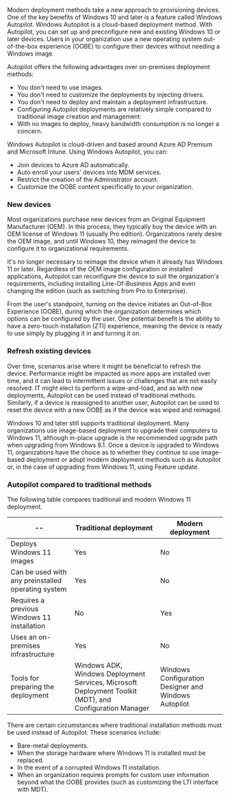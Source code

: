 Modern deployment methods take a new approach to provisioning devices. One of the key benefits of Windows 10 and later is a feature called Windows Autopilot. Windows Autopilot is a cloud-based deployment method. With Autopilot, you can set up and preconfigure new and existing Windows 10 or later devices. Users in your organization use a new operating system out-of-the-box experience (OOBE) to configure their devices without needing a Windows image.

Autopilot offers the following advantages over on-premises deployment methods:

 -  You don't need to use images.
 -  You don't need to customize the deployments by injecting drivers.
 -  You don't need to deploy and maintain a deployment infrastructure.
 -  Configuring Autopilot deployments are relatively simple compared to traditional image creation and management.
 -  With no images to deploy, heavy bandwidth consumption is no longer a concern.

Windows Autopilot is cloud-driven and based around Azure AD Premium and Microsoft Intune. Using Windows Autopilot, you can:

 -  Join devices to Azure AD automatically.
 -  Auto enroll your users' devices into MDM services.
 -  Restrict the creation of the Administrator account.
 -  Customize the OOBE content specifically to your organization.

### New devices

Most organizations purchase new devices from an Original Equipment Manufacturer (OEM). In this process, they typically buy the device with an OEM license of Windows 11 (usually Pro edition). Organizations rarely desire the OEM image, and until Windows 10, they reimaged the device to configure it to organizational requirements.

It's no longer necessary to reimage the device when it already has Windows 11 or later. Regardless of the OEM image configuration or installed applications, Autopilot can reconfigure the device to suit the organization's requirements, including installing Line-Of-Business Apps and even changing the edition (such as switching from Pro to Enterprise).

From the user's standpoint, turning on the device initiates an Out-of-Box Experience (OOBE), during which the organization determines which options can be configured by the user. One potential benefit is the ability to have a zero-touch installation (ZTI) experience, meaning the device is ready to use simply by plugging it in and turning it on.

### Refresh existing devices

Over time, scenarios arise where it might be beneficial to refresh the device. Performance might be impacted as more apps are installed over time, and it can lead to intermittent issues or challenges that are not easily resolved. IT might elect to perform a wipe-and-load, and as with new deployments, Autopilot can be used instead of traditional methods. Similarly, if a device is reassigned to another user, Autopilot can be used to reset the device with a new OOBE as if the device was wiped and reimaged.

Windows 10 and later still supports traditional deployment. Many organizations use image-based deployment to upgrade their computers to Windows 11, although in-place upgrade is the recommended upgrade path when upgrading from Windows 8.1. Once a device is upgraded to Windows 11, organizations have the choice as to whether they continue to use image-based deployment or adopt modern deployment methods such as Autopilot or, in the case of upgrading from Windows 11, using Feature update.

### Autopilot compared to traditional methods

The following table compares traditional and modern Windows 11 deployment.

| -- | Traditional deployment                                                         | Modern deployment |
|-------------------------------|--------------------------------------------------------------------------------|-------------------|
| Deploys Windows 11 images     | Yes                                                                            | No                |
| Can be used with any preinstalled operating system| Yes                                                        | No                |
| Requires a previous Windows 11 installation | No                                                               | Yes               |
| Uses an on-premises infrastructure | Yes                                                                       | No                |
| Tools for preparing the deployment  | Windows ADK, Windows Deployment Services, Microsoft Deployment Toolkit (MDT), and Configuration Manager | Windows Configuration Designer and Windows Autopilot |



There are certain circumstances where traditional installation methods must be used instead of Autopilot. These scenarios include:

 -  Bare-metal deployments.
 -  When the storage hardware where Windows 11 is installed must be replaced.
 -  In the event of a corrupted Windows 11 installation.
 -  When an organization requires prompts for custom user information beyond what the OOBE provides (such as customizing the LTI interface with MDT).

